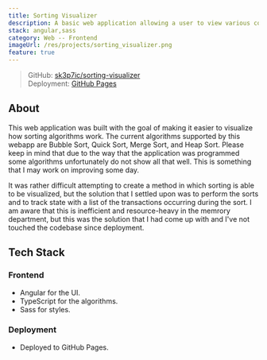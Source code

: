 ```yaml
---
title: Sorting Visualizer
description: A basic web application allowing a user to view various common sorting algorithms in use.
stack: angular,sass
category: Web -- Frontend
imageUrl: /res/projects/sorting_visualizer.png
feature: true
---
```


> GitHub: [sk3p7ic/sorting-visualizer](https://github.com/sk3p7ic/sorting-visualizer)  
> Deployment: [GitHub Pages](https://sk3p7ic.github.io/Sorting-Visualizer/)

## About

This web application was built with the goal of making it easier to visualize how sorting algorithms work.
The current algorithms supported by this webapp are Bubble Sort, Quick Sort, Merge Sort, and Heap Sort.
Please keep in mind that due to the way that the application was programmed some algorithms unfortunately do not show all that well.
This is something that I may work on improving some day.

It was rather difficult attempting to create a method in which sorting is able to be visualized, but the solution that I settled upon was to perform the sorts and to track state with a list of the transactions occurring during the sort.
I am aware that this is inefficient and resource-heavy in the memrory department, but this was the solution that I had come up with and I've not touched the codebase since deployment.

## Tech Stack

### Frontend

- Angular for the UI.
- TypeScript for the algorithms.
- Sass for styles.

### Deployment

- Deployed to GitHub Pages.
